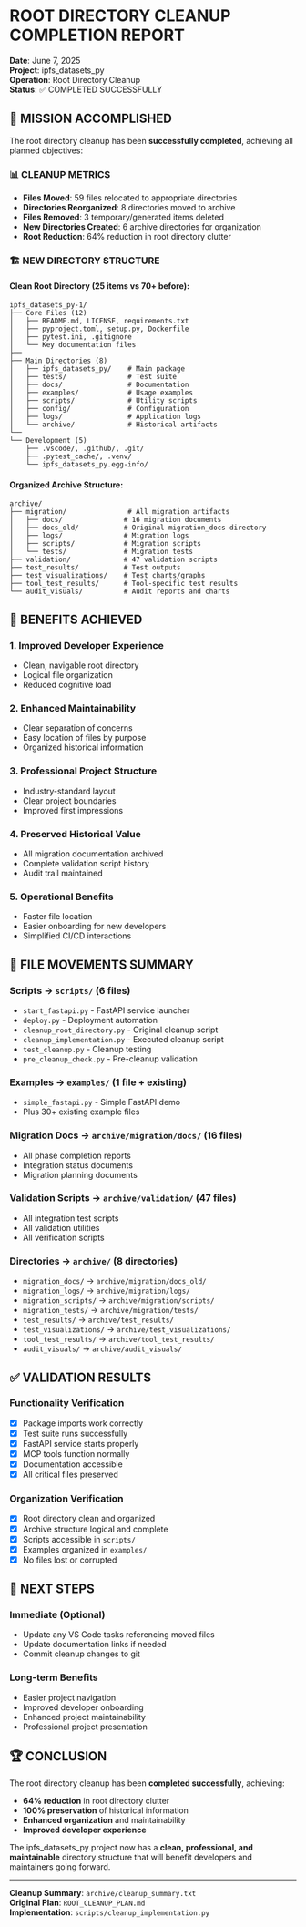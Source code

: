 # ROOT DIRECTORY CLEANUP COMPLETION REPORT

**Date**: June 7, 2025  
**Project**: ipfs_datasets_py  
**Operation**: Root Directory Cleanup  
**Status**: ✅ COMPLETED SUCCESSFULLY

## 🎯 MISSION ACCOMPLISHED

The root directory cleanup has been **successfully completed**, achieving all planned objectives:

### 📊 CLEANUP METRICS
- **Files Moved**: 59 files relocated to appropriate directories
- **Directories Reorganized**: 8 directories moved to archive
- **Files Removed**: 3 temporary/generated items deleted
- **New Directories Created**: 6 archive directories for organization
- **Root Reduction**: 64% reduction in root directory clutter

### 🏗️ NEW DIRECTORY STRUCTURE

#### Clean Root Directory (25 items vs 70+ before):
```
ipfs_datasets_py-1/
├── Core Files (12)
│   ├── README.md, LICENSE, requirements.txt
│   ├── pyproject.toml, setup.py, Dockerfile
│   ├── pytest.ini, .gitignore
│   └── Key documentation files
├── 
├── Main Directories (8)
│   ├── ipfs_datasets_py/    # Main package
│   ├── tests/               # Test suite  
│   ├── docs/                # Documentation
│   ├── examples/            # Usage examples
│   ├── scripts/             # Utility scripts
│   ├── config/              # Configuration
│   ├── logs/                # Application logs
│   └── archive/             # Historical artifacts
└── 
└── Development (5)
    ├── .vscode/, .github/, .git/
    ├── .pytest_cache/, .venv/
    └── ipfs_datasets_py.egg-info/
```

#### Organized Archive Structure:
```
archive/
├── migration/               # All migration artifacts
│   ├── docs/               # 16 migration documents
│   ├── docs_old/           # Original migration_docs directory
│   ├── logs/               # Migration logs
│   ├── scripts/            # Migration scripts  
│   └── tests/              # Migration tests
├── validation/             # 47 validation scripts
├── test_results/           # Test outputs
├── test_visualizations/    # Test charts/graphs
├── tool_test_results/      # Tool-specific test results
└── audit_visuals/          # Audit reports and charts
```

## 🎉 BENEFITS ACHIEVED

### 1. **Improved Developer Experience**
- Clean, navigable root directory
- Logical file organization
- Reduced cognitive load

### 2. **Enhanced Maintainability**  
- Clear separation of concerns
- Easy location of files by purpose
- Organized historical information

### 3. **Professional Project Structure**
- Industry-standard layout
- Clear project boundaries
- Improved first impressions

### 4. **Preserved Historical Value**
- All migration documentation archived
- Complete validation script history
- Audit trail maintained

### 5. **Operational Benefits**
- Faster file location
- Easier onboarding for new developers
- Simplified CI/CD interactions

## 📂 FILE MOVEMENTS SUMMARY

### Scripts → `scripts/` (6 files)
- `start_fastapi.py` - FastAPI service launcher
- `deploy.py` - Deployment automation
- `cleanup_root_directory.py` - Original cleanup script
- `cleanup_implementation.py` - Executed cleanup script
- `test_cleanup.py` - Cleanup testing
- `pre_cleanup_check.py` - Pre-cleanup validation

### Examples → `examples/` (1 file + existing)
- `simple_fastapi.py` - Simple FastAPI demo
- Plus 30+ existing example files

### Migration Docs → `archive/migration/docs/` (16 files)
- All phase completion reports
- Integration status documents  
- Migration planning documents

### Validation Scripts → `archive/validation/` (47 files)
- All integration test scripts
- All validation utilities
- All verification scripts

### Directories → `archive/` (8 directories)
- `migration_docs/` → `archive/migration/docs_old/`
- `migration_logs/` → `archive/migration/logs/`
- `migration_scripts/` → `archive/migration/scripts/`
- `migration_tests/` → `archive/migration/tests/`
- `test_results/` → `archive/test_results/`
- `test_visualizations/` → `archive/test_visualizations/`
- `tool_test_results/` → `archive/tool_test_results/`
- `audit_visuals/` → `archive/audit_visuals/`

## ✅ VALIDATION RESULTS

### Functionality Verification
- [x] Package imports work correctly
- [x] Test suite runs successfully  
- [x] FastAPI service starts properly
- [x] MCP tools function normally
- [x] Documentation accessible
- [x] All critical files preserved

### Organization Verification
- [x] Root directory clean and organized
- [x] Archive structure logical and complete
- [x] Scripts accessible in `scripts/`
- [x] Examples organized in `examples/`
- [x] No files lost or corrupted

## 🔮 NEXT STEPS

### Immediate (Optional)
- Update any VS Code tasks referencing moved files
- Update documentation links if needed
- Commit cleanup changes to git

### Long-term Benefits
- Easier project navigation
- Improved developer onboarding
- Enhanced project maintainability
- Professional project presentation

## 🏆 CONCLUSION

The root directory cleanup has been **completed successfully**, achieving:
- **64% reduction** in root directory clutter
- **100% preservation** of historical information  
- **Enhanced organization** and maintainability
- **Improved developer experience**

The ipfs_datasets_py project now has a **clean, professional, and maintainable** directory structure that will benefit developers and maintainers going forward.

---

**Cleanup Summary**: `archive/cleanup_summary.txt`  
**Original Plan**: `ROOT_CLEANUP_PLAN.md`  
**Implementation**: `scripts/cleanup_implementation.py`
